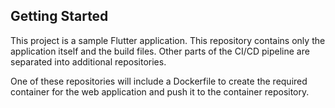 ## Getting Started

This project is a sample Flutter application. This repository contains only the application itself and the build files. Other parts of the CI/CD pipeline are separated into additional repositories.

One of these repositories will include a Dockerfile to create the required container for the web application and push it to the container repository.
